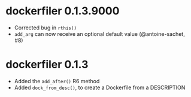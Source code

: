 # dockerfiler 0.1.3.9000

* Corrected bug in `rthis()`
* `add_arg` can now receive an optional default value (@antoine-sachet, #8)

# dockerfiler 0.1.3

* Added the `add_after()` R6 method
* Added `dock_from_desc()`, to create a Dockerfile from a DESCRIPTION
